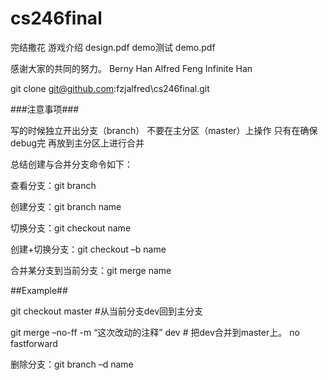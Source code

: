 # cs246final


完结撒花
游戏介绍 design.pdf
demo测试 demo.pdf

感谢大家的共同的努力。
Berny Han
Alfred Feng
Infinite Han

git clone git@github.com:fzjalfred\cs246final.git

###注意事项###

写的时候独立开出分支（branch）
不要在主分区（master）上操作
只有在确保debug完 再放到主分区上进行合并

总结创建与合并分支命令如下：

查看分支：git branch

创建分支：git branch name

切换分支：git checkout name

创建+切换分支：git checkout –b name

合并某分支到当前分支：git merge name

##Example##

git checkout master #从当前分支dev回到主分支

git merge –no-ff -m “这次改动的注释” dev   # 把dev合并到master上。 no fastforward

删除分支：git branch –d name



